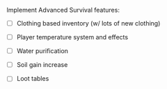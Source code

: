 Implement Advanced Survival features:

- [ ] Clothing based inventory (w/ lots of new clothing)
- [ ] Player temperature system and effects
- [ ] Water purification
- [ ] Soil gain increase
- [ ] Loot tables


